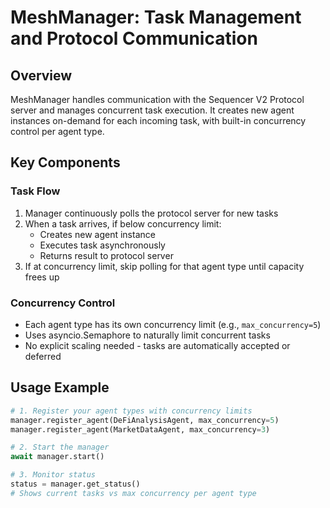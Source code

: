 # MeshManager: Task Management and Protocol Communication

## Overview
MeshManager handles communication with the Sequencer V2 Protocol server and manages concurrent task execution. It creates new agent instances on-demand for each incoming task, with built-in concurrency control per agent type.

## Key Components

### Task Flow
1. Manager continuously polls the protocol server for new tasks
2. When a task arrives, if below concurrency limit:
   - Creates new agent instance
   - Executes task asynchronously
   - Returns result to protocol server
3. If at concurrency limit, skip polling for that agent type until capacity frees up

### Concurrency Control
- Each agent type has its own concurrency limit (e.g., `max_concurrency=5`)
- Uses asyncio.Semaphore to naturally limit concurrent tasks
- No explicit scaling needed - tasks are automatically accepted or deferred

## Usage Example
```python
# 1. Register your agent types with concurrency limits
manager.register_agent(DeFiAnalysisAgent, max_concurrency=5)
manager.register_agent(MarketDataAgent, max_concurrency=3)

# 2. Start the manager
await manager.start()

# 3. Monitor status
status = manager.get_status()
# Shows current tasks vs max concurrency per agent type
```